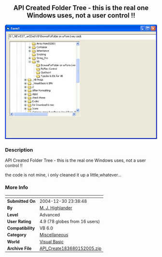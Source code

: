 ﻿<div align="center">

## API Created Folder Tree \- this is the real one Windows uses, not a user control \!\!

<img src="PIC200515021332222.jpg">
</div>

### Description

API Created Folder Tree - this is the real one Windows uses, not a user control !!

the code is not mine, i only cleaned it up a little,whatever...
 
### More Info
 


<span>             |<span>
---                |---
**Submitted On**   |2004-12-30 23:38:48
**By**             |[M\. J\. Highlander](https://github.com/Planet-Source-Code/PSCIndex/blob/master/ByAuthor/m-j-highlander.md)
**Level**          |Advanced
**User Rating**    |4.9 (78 globes from 16 users)
**Compatibility**  |VB 6\.0
**Category**       |[Miscellaneous](https://github.com/Planet-Source-Code/PSCIndex/blob/master/ByCategory/miscellaneous__1-1.md)
**World**          |[Visual Basic](https://github.com/Planet-Source-Code/PSCIndex/blob/master/ByWorld/visual-basic.md)
**Archive File**   |[API\_Create183680152005\.zip](https://github.com/Planet-Source-Code/m-j-highlander-api-created-folder-tree-this-is-the-real-one-windows-uses-not-a-user-contro__1-58113/archive/master.zip)








